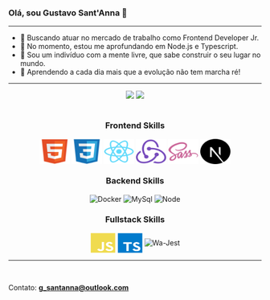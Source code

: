 ### Olá, sou Gustavo Sant'Anna 👋

---

- 🔭 Buscando atuar no mercado de trabalho como Frontend Developer Jr.
- 🌱 No momento, estou me aprofundando em Node.js e Typescript.
- :thought_balloon: Sou um indivíduo com a mente livre, que sabe construir o seu lugar no mundo.
- :rocket: Aprendendo a cada dia mais que a evolução não tem marcha ré!

---

<div align="center">
  <img height="180em" src="https://github-readme-stats.vercel.app/api?username=warywise&show_icons=true&theme=tokyonight&include_all_commits=true&count_private=true"/>
  <img height="180em" src="https://github-readme-stats.vercel.app/api/top-langs/?username=warywise&layout=compact&langs_count=7&theme=tokyonight"/>
</div>
<br>
<div align="center">
  <h3>Frontend Skills</h3>
  <img align="center" alt="HTML" height="50" width="60" src="https://raw.githubusercontent.com/devicons/devicon/master/icons/html5/html5-original.svg">
  <img align="center" alt="CSS" height="50" width="60" src="https://raw.githubusercontent.com/devicons/devicon/master/icons/css3/css3-original.svg">
  <img align="center" alt="React" height="50" width="60" src="https://raw.githubusercontent.com/devicons/devicon/master/icons/react/react-original.svg">
  <img align="center" alt="Redux" height="50" width="60" src="https://raw.githubusercontent.com/devicons/devicon/master/icons/redux/redux-original.svg">
  <img align="center" alt="SASS" height="50" width="60" src="https://raw.githubusercontent.com/devicons/devicon/master/icons/sass/sass-original.svg">
  <img align="center" alt="React" height="50" width="60" src="https://raw.githubusercontent.com/devicons/devicon/master/icons/nextjs/nextjs-original.svg">
  <h3>Backend Skills</h3>
  <img align="center" alt="Docker" height="60" width="70" src="https://icongr.am/devicon/docker-original-wordmark.svg">
  <img align="center" alt="MySql" height="60" width="70" src="https://icongr.am/devicon/mysql-original-wordmark.svg">
  <img align="center" alt="Node" height="50" width="60" src="https://icongr.am/devicon/nodejs-original.svg">
  <h3>Fullstack Skills</h3>
  <img align="center" alt="Js" height="40" width="50" src="https://raw.githubusercontent.com/devicons/devicon/master/icons/javascript/javascript-plain.svg">
  <img align="center" alt="Ts" height="40" width="50" src="https://raw.githubusercontent.com/devicons/devicon/master/icons/typescript/typescript-plain.svg">
  <img align="center" alt="Wa-Jest" height="40" width="50" src="https://cdn.jsdelivr.net/gh/devicons/devicon/icons/jest/jest-plain.svg">
</div>

---
<br>

Contato: <b>g_santanna@outlook.com</b>
